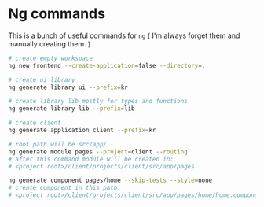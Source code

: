 
# Ng commands

This is a bunch of useful commands for `ng`
( I'm always forget them and manually creating them. )

```bash
# create empty workspace
ng new frontend --create-application=false --directory=.

# create ui library
ng generate library ui --prefix=kr

# create library lib mostly for types and functions
ng generate library lib --prefix=lib

# create client
ng generate application client --prefix=kr

# root path will be src/app/
ng generate module pages --project=client --routing
# after this command module will be created in:
# <project root>/client/projects/client/src/app/pages

ng generate component pages/home --skip-tests --style=none
# create component in this path:
# <project root>/client/projects/client/src/app/pages/home/home.component.ts
```
